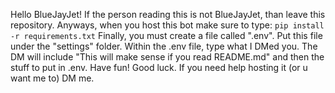 Hello BlueJayJet! If the person reading this is not BlueJayJet, than leave this repository.
Anyways, when you host this bot make sure to type: ``pip install -r requirements.txt``
Finally, you must create a file called ".env". Put this file under the "settings" folder. Within the .env file, type what I DMed you. The DM will include "This will make sense if you read README.md" and then the stuff to put in .env.
Have fun! Good luck. If you need help hosting it (or u want me to) DM me.
